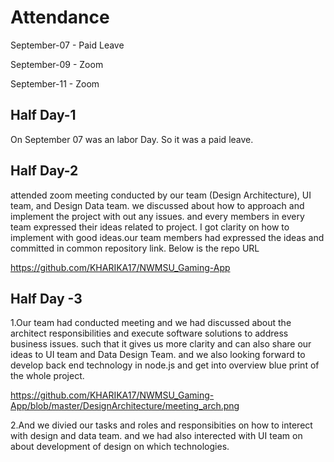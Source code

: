 # Attendance

September-07 - Paid Leave

September-09 - Zoom

September-11 - Zoom

## Half Day-1

On September 07 was an labor Day. So it was a paid leave.

## Half Day-2

 attended zoom meeting conducted by our team (Design Architecture), UI team, and Design Data team. we discussed about how to approach and implement the project with out any issues. and every members 
in every team expressed their ideas related to project. I got clarity on how to implement with good ideas.our team members had expressed the ideas and committed in common repository link. Below is the
repo URL

https://github.com/KHARIKA17/NWMSU_Gaming-App

## Half Day -3 

1.Our team had conducted meeting and we had discussed about the architect responsibilities and execute software solutions to address business issues. such that it gives us more clarity and can also 
share our ideas to UI team and Data Design Team. and we also looking forward to develop back end technology in node.js and get into overview  blue print of the whole project.

https://github.com/KHARIKA17/NWMSU_Gaming-App/blob/master/DesignArchitecture/meeting_arch.png

2.And we divied our tasks and roles and responsibities on how to interect with design and data team. and we had also interected with UI team on about development of 
design on which technologies. 


